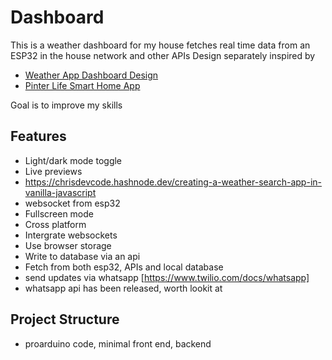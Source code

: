 
# Dashboard

This is a weather dashboard for my house
fetches real time data from an ESP32 in the house network and other APIs
Design separately inspired by

- [Weather App Dashboard Design](https://dribbble.com/shots/16833006-Weather-App-Dashboard-Design )
- [Pinter Life Smart Home App](https://dribbble.com/shots/15592686-Pinter-Life-Smart-Home-App)

Goal is to improve my skills

## Features

- Light/dark mode toggle
- Live previews
- https://chrisdevcode.hashnode.dev/creating-a-weather-search-app-in-vanilla-javascript
- websocket from esp32
- Fullscreen mode
- Cross platform
- Intergrate websockets
- Use browser storage
- Write to database via an api
- Fetch from both esp32, APIs and local database
- send updates via whatsapp [https://www.twilio.com/docs/whatsapp]
- whatsapp api has been released, worth lookit at

## Project Structure

- proarduino code, minimal front end, backend
